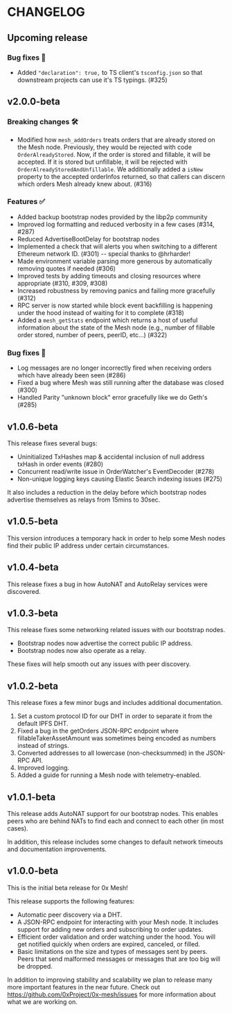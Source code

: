 # CHANGELOG

## Upcoming release

### Bug fixes 🐞 

- Added `"declaration": true,` to TS client's `tsconfig.json` so that downstream projects can use it's TS typings. (#325)


## v2.0.0-beta

### Breaking changes 🛠 

- Modified how `mesh_addOrders` treats orders that are already stored on the Mesh node. Previously, they would be rejected with code `OrderAlreadyStored`. Now, if the order is stored and fillable, it will be accepted. If it is stored but unfillable, it will be rejected with `OrderAlreadyStoredAndUnfillable`. We additionally added a `isNew` property to the accepted orderInfos returned, so that callers can discern which orders Mesh already knew about. (#316)

### Features ✅ 

- Added backup bootstrap nodes provided by the libp2p community
- Improved log formatting and reduced verbosity in a few cases (#314, #287)
- Reduced AdvertiseBootDelay for bootstrap nodes
- Implemented a check that will alerts you when switching to a different Ethereum network ID. (#301) -- special thanks to @hrharder!
- Made environment variable parsing more generous by automatically removing quotes if needed (#306)
- Improved tests by adding timeouts and closing resources where appropriate (#310, #309, #308)
- Increased robustness by removing panics and failing more gracefully (#312)
- RPC server is now started while block event backfilling is happening under the hood instead of waiting for it to complete (#318)
- Added a `mesh_getStats` endpoint which returns a host of useful information about the state of the Mesh node (e.g., number of fillable order stored, number of peers, peerID, etc...) (#322)

### Bug fixes 🐞 

- Log messages are no longer incorrectly fired when receiving orders which have already been seen (#286)
- Fixed a bug where Mesh was still running after the database was closed (#300)
- Handled Parity "unknown block" error gracefully like we do Geth's (#285)

## v1.0.6-beta

This release fixes several bugs:

- Uninitialized TxHashes map & accidental inclusion of null address txHash in order events (#280)
- Concurrent read/write issue in OrderWatcher's EventDecoder (#278)
- Non-unique logging keys causing Elastic Search indexing issues (#275)

It also includes a reduction in the delay before which bootstrap nodes advertise themselves as relays from 15mins to 30sec.

## v1.0.5-beta

This version introduces a temporary hack in order to help some Mesh nodes find their public IP address under certain circumstances.

## v1.0.4-beta

This release fixes a bug in how AutoNAT and AutoRelay services were discovered.

## v1.0.3-beta

This release fixes some networking related issues with our bootstrap nodes.

- Bootstrap nodes now advertise the correct public IP address.
- Bootstrap nodes now also operate as a relay.

These fixes will help smooth out any issues with peer discovery.

## v1.0.2-beta

This release fixes a few minor bugs and includes additional documentation.

1. Set a custom protocol ID for our DHT in order to separate it from the default IPFS DHT.
2. Fixed a bug in the getOrders JSON-RPC endpoint where fillableTakerAssetAmount was sometimes being encoded as numbers instead of strings.
3. Converted addresses to all lowercase (non-checksummed) in the JSON-RPC API.
4. Improved logging.
5. Added a guide for running a Mesh node with telemetry-enabled.


## v1.0.1-beta

This release adds AutoNAT support for our bootstrap nodes. This enables peers who are behind NATs to find each and connect to each other (in most cases).

In addition, this release includes some changes to default network timeouts and documentation improvements.

## v1.0.0-beta

This is the initial beta release for 0x Mesh!

This release supports the following features:

- Automatic peer discovery via a DHT.
- A JSON-RPC endpoint for interacting with your Mesh node. It includes support for adding new orders and subscribing to order updates.
- Efficient order validation and order watching under the hood. You will get notified quickly when orders are expired, canceled, or filled.
- Basic limitations on the size and types of messages sent by peers. Peers that send malformed messages or messages that are too big will be dropped.

In addition to improving stability and scalability we plan to release many more important features in the near future. Check out https://github.com/0xProject/0x-mesh/issues for more information about what we are working on.
